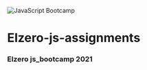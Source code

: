 ![JavaScript Bootcamp](https://elzero.org/js.png)

# Elzero-js-assignments
### Elzero js_bootcamp 2021
